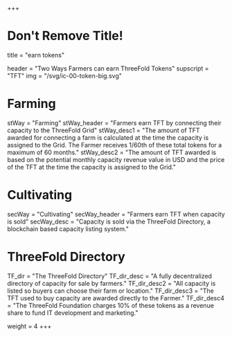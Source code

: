 +++
# Don't Remove Title!
title = "earn tokens"

header = "Two Ways Farmers can earn ThreeFold Tokens"
supscript = "TFT"
img = "/svg/ic-00-token-big.svg"

# Farming
stWay = "Farming"
stWay_header = "Farmers earn TFT by connecting their capacity to the ThreeFold Grid"
stWay_desc1 = "The amount of TFT awarded for connecting a farm is calculated at the time the capacity is assigned to the Grid. The Farmer receives 1/60th of these total tokens for a maximum of 60 months."
stWay_desc2 = "The amount of TFT awarded is based on the potential monthly capacity revenue value in USD and the price of the TFT at the time the capacity is assigned to the Grid."

# Cultivating
secWay = "Cultivating"
secWay_header = "Farmers earn TFT when capacity is sold"
secWay_desc = "Capacity is sold via the ThreeFold Directory, a blockchain based capacity listing system."

# ThreeFold Directory
TF_dir = "The ThreeFold Directory"
TF_dir_desc = "A fully decentralized directory of capacity for sale by farmers."
TF_dir_desc2 = "All capacity is listed so buyers can choose their farm or location."
TF_dir_desc3 = "The TFT used to buy capacity are awarded directly to the Farmer."
TF_dir_desc4 = "The ThreeFold Foundation charges 10% of these tokens as a revenue share to fund IT development and marketing."

weight = 4
+++
